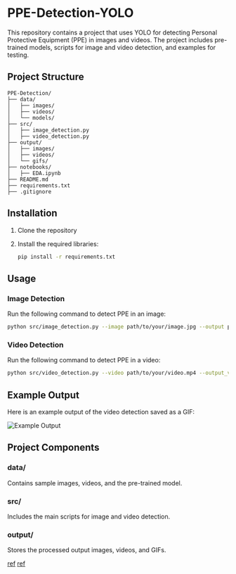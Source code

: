 
# PPE-Detection-YOLO

This repository contains a project that uses YOLO for detecting Personal Protective Equipment (PPE) in images and videos. The project includes pre-trained models, scripts for image and video detection, and examples for testing.

## Project Structure

```
PPE-Detection/
├── data/
│   ├── images/
│   ├── videos/
│   └── models/
├── src/
│   ├── image_detection.py
│   ├── video_detection.py
├── output/
│   ├── images/
│   ├── videos/
│   └── gifs/
├── notebooks/
│   ├── EDA.ipynb
├── README.md
├── requirements.txt
├── .gitignore
```

## Installation

1. Clone the repository

2. Install the required libraries:
   ```bash
   pip install -r requirements.txt
   ```

## Usage

### Image Detection

Run the following command to detect PPE in an image:
```bash
python src/image_detection.py --image path/to/your/image.jpg --output path/to/save/output_image.jpg
```

### Video Detection

Run the following command to detect PPE in a video:
```bash
python src/video_detection.py --video path/to/your/video.mp4 --output_video path/to/save/output_video.mp4 --output_gif path/to/save/output_video.gif
```

## Example Output

Here is an example output of the video detection saved as a GIF:

![Example Output](output/gifs/output_video.gif)

## Project Components

### data/
Contains sample images, videos, and the pre-trained model.

### src/
Includes the main scripts for image and video detection.

### output/
Stores the processed output images, videos, and GIFs.

[ref](https://github.com/marcoslucianops/DeepStream-Yolo) 
[ref](https://github.com/marcoslucianops/DeepStream-Yolo)